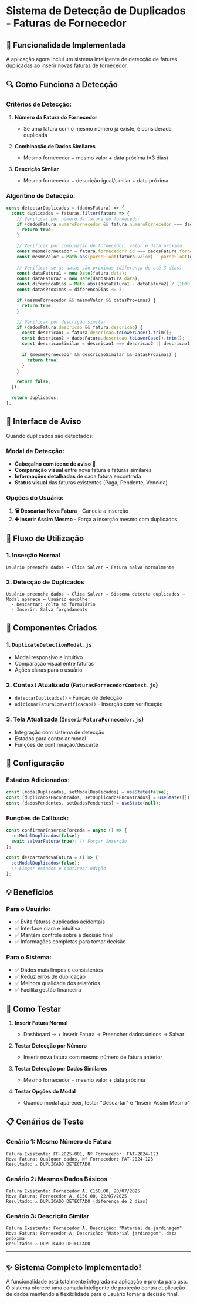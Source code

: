 # Sistema de Detecção de Duplicados - Faturas de Fornecedor

## 🎯 Funcionalidade Implementada

A aplicação agora inclui um sistema inteligente de detecção de faturas duplicadas ao inserir novas faturas de fornecedor.

## 🔍 Como Funciona a Detecção

### Critérios de Detecção:

1. **Número da Fatura do Fornecedor**
   - Se uma fatura com o mesmo número já existe, é considerada duplicada

2. **Combinação de Dados Similares**
   - Mesmo fornecedor + mesmo valor + data próxima (±3 dias)

3. **Descrição Similar**
   - Mesmo fornecedor + descrição igual/similar + data próxima

### Algoritmo de Detecção:

```javascript
const detectarDuplicados = (dadosFatura) => {
  const duplicados = faturas.filter(fatura => {
    // Verificar por número da fatura do fornecedor
    if (dadosFatura.numeroFornecedor && fatura.numeroFornecedor === dadosFatura.numeroFornecedor) {
      return true;
    }

    // Verificar por combinação de fornecedor, valor e data próxima
    const mesmeFornecedor = fatura.fornecedor?.id === dadosFatura.fornecedor?.id;
    const mesmoValor = Math.abs(parseFloat(fatura.valor) - parseFloat(dadosFatura.valor)) < 0.01;
    
    // Verificar se as datas são próximas (diferença de até 3 dias)
    const dataFatura1 = new Date(fatura.data);
    const dataFatura2 = new Date(dadosFatura.data);
    const diferencaDias = Math.abs((dataFatura1 - dataFatura2) / (1000 * 60 * 60 * 24));
    const datasProximas = diferencaDias <= 3;

    if (mesmeFornecedor && mesmoValor && datasProximas) {
      return true;
    }

    // Verificar por descrição similar
    if (dadosFatura.descricao && fatura.descricao) {
      const descricao1 = fatura.descricao.toLowerCase().trim();
      const descricao2 = dadosFatura.descricao.toLowerCase().trim();
      const descricaoSimilar = descricao1 === descricao2 || descricao1.includes(descricao2) || descricao2.includes(descricao1);
      
      if (mesmeFornecedor && descricaoSimilar && datasProximas) {
        return true;
      }
    }

    return false;
  });

  return duplicados;
};
```

## 🚨 Interface de Aviso

Quando duplicados são detectados:

### Modal de Detecção:
- **Cabeçalho com ícone de aviso** 🚨
- **Comparação visual** entre nova fatura e faturas similares
- **Informações detalhadas** de cada fatura encontrada
- **Status visual** das faturas existentes (Paga, Pendente, Vencida)

### Opções do Usuário:
1. **🗑️ Descartar Nova Fatura** - Cancela a inserção
2. **➕ Inserir Assim Mesmo** - Força a inserção mesmo com duplicados

## 📱 Fluxo de Utilização

### 1. Inserção Normal
```
Usuário preenche dados → Clica Salvar → Fatura salva normalmente
```

### 2. Detecção de Duplicados
```
Usuário preenche dados → Clica Salvar → Sistema detecta duplicados → 
Modal aparece → Usuário escolhe:
  - Descartar: Volta ao formulário
  - Inserir: Salva forçadamente
```

## 🎨 Componentes Criados

### 1. `DuplicateDetectionModal.js`
- Modal responsivo e intuitivo
- Comparação visual entre faturas
- Ações claras para o usuário

### 2. Context Atualizado (`FaturasFornecedorContext.js`)
- `detectarDuplicados()` - Função de detecção
- `adicionarFaturaComVerificacao()` - Inserção com verificação

### 3. Tela Atualizada (`InserirFaturaFornecedor.js`)
- Integração com sistema de detecção
- Estados para controlar modal
- Funções de confirmação/descarte

## 🔧 Configuração

### Estados Adicionados:
```javascript
const [modalDuplicados, setModalDuplicados] = useState(false);
const [duplicadosEncontrados, setDuplicadosEncontrados] = useState([]);
const [dadosPendentes, setDadosPendentes] = useState(null);
```

### Funções de Callback:
```javascript
const confirmarInsercaoForcada = async () => {
  setModalDuplicados(false);
  await salvarFatura(true); // Forçar inserção
};

const descartarNovaFatura = () => {
  setModalDuplicados(false);
  // Limpar estados e continuar edição
};
```

## 💡 Benefícios

### Para o Usuário:
- ✅ Evita faturas duplicadas acidentais
- ✅ Interface clara e intuitiva  
- ✅ Mantém controle sobre a decisão final
- ✅ Informações completas para tomar decisão

### Para o Sistema:
- ✅ Dados mais limpos e consistentes
- ✅ Reduz erros de duplicação
- ✅ Melhora qualidade dos relatórios
- ✅ Facilita gestão financeira

## 🚀 Como Testar

1. **Inserir Fatura Normal**
   - Dashboard → + Inserir Fatura → Preencher dados únicos → Salvar

2. **Testar Detecção por Número**
   - Inserir nova fatura com mesmo número de fatura anterior

3. **Testar Detecção por Dados Similares**  
   - Mesmo fornecedor + mesmo valor + data próxima

4. **Testar Opções do Modal**
   - Quando modal aparecer, testar "Descartar" e "Inserir Assim Mesmo"

## 📋 Cenários de Teste

### Cenário 1: Mesmo Número de Fatura
```
Fatura Existente: FF-2025-001, Nº Fornecedor: FAT-2024-123
Nova Fatura: Qualquer dados, Nº Fornecedor: FAT-2024-123
Resultado: ⚠️ DUPLICADO DETECTADO
```

### Cenário 2: Mesmos Dados Básicos  
```
Fatura Existente: Fornecedor A, €150.00, 20/07/2025
Nova Fatura: Fornecedor A, €150.00, 22/07/2025
Resultado: ⚠️ DUPLICADO DETECTADO (diferença de 2 dias)
```

### Cenário 3: Descrição Similar
```
Fatura Existente: Fornecedor A, Descrição: "Material de jardinagem"
Nova Fatura: Fornecedor A, Descrição: "Material jardinagem", data próxima
Resultado: ⚠️ DUPLICADO DETECTADO
```

---

## ✨ Sistema Completo Implementado!

A funcionalidade está totalmente integrada na aplicação e pronta para uso. O sistema oferece uma camada inteligente de proteção contra duplicação de dados mantendo a flexibilidade para o usuário tomar a decisão final.
